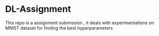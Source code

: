 # DL-Assignment
This repo is a assignment submission , it deals with experimentations on MNIST dataset for finding the best hyperparameters
